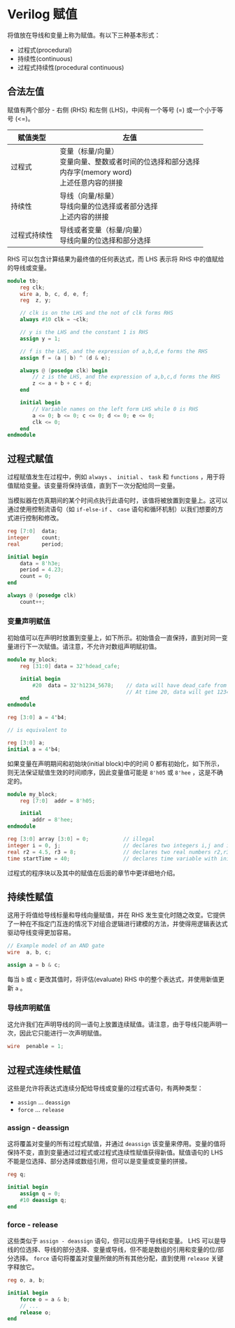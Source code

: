# Verilog 赋值

将值放在导线和变量上称为赋值。有以下三种基本形式：

- 过程式(procedural)
- 持续性(continuous)
- 过程式持续性(procedural continuous)

## 合法左值

赋值有两个部分 - 右侧 (RHS) 和左侧 (LHS)，中间有一个等号 (=) 或一个小于等号 (<=)。

|赋值类型|左值|
|-|-|
|过程式|变量（标量/向量）<br/>变量向量、整数或者时间的位选择和部分选择<br/>内存字(memory word)<br/>上述任意内容的拼接|
|持续性|导线（向量/标量）<br/>导线向量的位选择或者部分选择<br/>上述内容的拼接|
|过程式持续性|导线或者变量（标量/向量）<br/>导线向量的位选择和部分选择|

RHS 可以包含计算结果为最终值的任何表达式，而 LHS 表示将 RHS 中的值赋给的导线或变量。

```verilog
module tb;
    reg clk;
    wire a, b, c, d, e, f;
    reg  z, y;

    // clk is on the LHS and the not of clk forms RHS
    always #10 clk = ~clk;

    // y is the LHS and the constant 1 is RHS
    assign y = 1;

    // f is the LHS, and the expression of a,b,d,e forms the RHS
    assign f = (a | b) ^ (d & e);

    always @ (posedge clk) begin
        // z is the LHS, and the expression of a,b,c,d forms the RHS
        z <= a + b + c + d;
    end

    initial begin
        // Variable names on the left form LHS while 0 is RHS
        a <= 0; b <= 0; c <= 0; d <= 0; e <= 0;
        clk <= 0;
    end
endmodule
```

## 过程式赋值

过程赋值发生在过程中，例如 `always` 、 `initial` 、 `task` 和 `functions` ，用于将值赋给变量。该变量将保持该值，直到下一次分配给同一变量。

当模拟器在仿真期间的某个时间点执行此语句时，该值将被放置到变量上。这可以通过使用控制流语句（如 `if-else-if` 、 `case` 语句和循环机制）以我们想要的方式进行控制和修改。

```verilog
reg [7:0]  data;
integer    count;
real       period;

initial begin
	data = 8'h3e;
	period = 4.23;
	count = 0;
end

always @ (posedge clk)
	count++;
```

### 变量声明赋值

初始值可以在声明时放置到变量上，如下所示。初始值会一直保持，直到对同一变量进行下一次赋值。请注意，不允许对数组声明赋初值。

```verilog
module my_block;
	reg [31:0] data = 32'hdead_cafe;

	initial begin
		#20  data = 32'h1234_5678;    // data will have dead_cafe from time 0 to time 20
	                                  // At time 20, data will get 12345678
	end
endmodule
```

```verilog
reg [3:0] a = 4'b4;

// is equivalent to

reg [3:0] a;
initial a = 4'b4;
```

如果变量在声明期间和初始块(initial block)中的时间 0 都有初始化，如下所示，则无法保证赋值生效的时间顺序，因此变量值可能是 `8'h05` 或 `8'hee` ，这是不确定的。

```verilog
module my_block;
	reg [7:0]  addr = 8'h05;

	initial
        addr = 8'hee;
endmodule
```

```verilog
reg [3:0] array [3:0] = 0;           // illegal
integer i = 0, j;                    // declares two integers i,j and i is assigned 0
real r2 = 4.5, r3 = 8;               // declares two real numbers r2,r3 and are assigned 4.5, 8 resp.
time startTime = 40;                 // declares time variable with initial value 40
```

过程式的程序块以及其中的赋值在后面的章节中更详细地介绍。

## 持续性赋值

这用于将值给导线标量和导线向量赋值，并在 RHS 发生变化时随之改变。它提供了一种在不指定门互连的情况下对组合逻辑进行建模的方法，并使得用逻辑表达式驱动导线变得更加容易。

```verilog
// Example model of an AND gate
wire  a, b, c;

assign a = b & c;
```

每当 `b` 或 `c` 更改其值时，将评估(evaluate) RHS 中的整个表达式，并使用新值更新 `a` 。

### 导线声明赋值

这允许我们在声明导线的同一语句上放置连续赋值。请注意，由于导线只能声明一次，因此它只能进行一次声明赋值。

```verilog
wire  penable = 1;
```

## 过程式连续性赋值

这些是允许将表达式连续分配给导线或变量的过程式语句，有两种类型：

- `assign` ... `deassign`
- `force` ... `release`

### assign - deassign

这将覆盖对变量的所有过程式赋值，并通过 `deassign` 该变量来停用。变量的值将保持不变，直到变量通过过程式或过程式连续性赋值获得新值。赋值语句的 LHS 不能是位选择、部分选择或数组引用，但可以是变量或变量的拼接。

```verilog
reg q;

initial begin
	assign q = 0;
	#10 deassign q;
end
```

### force - release

这些类似于 `assign - deassign` 语句，但可以应用于导线和变量。 LHS 可以是导线的位选择、导线的部分选择、变量或导线，但不能是数组的引用和变量的位/部分选择。 `force` 语句将覆盖对变量所做的所有其他分配，直到使用 `release` 关键字释放它。

```verilog
reg o, a, b;

initial begin
	force o = a & b;
	// ...
	release o;
end
```





